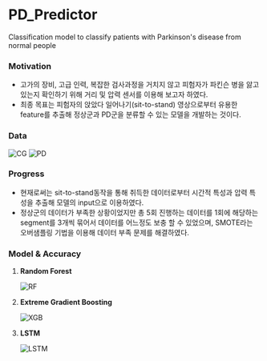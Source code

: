 # PD_Predictor
Classification model to classify patients with Parkinson's disease from normal people

<h3>Motivation</h3>
  <ul>
  <li>고가의 장비, 고급 인력, 복잡한 검사과정을 거치지 않고 피험자가 파킨슨 병을 앓고 있는지 확인하기 위해 거리 및 압력 센서를 이용해 보고자 하였다.</li>
  <li>최종 목표는 피험자의 앉았다 일어나기(sit-to-stand) 영상으로부터 유용한 feature를 추출해 정상군과 PD군을 분류할 수 있는 모델을 개발하는 것이다.</li>
  </ul>

<h3>Data</h3>


![CG](https://user-images.githubusercontent.com/76942846/205491144-1eb58ac6-3104-47a2-9b11-0cdea7be402c.png)
![PD](https://user-images.githubusercontent.com/76942846/205491152-2d37be7b-4fef-4050-a462-316ed043b98c.png)

<h3>Progress</h3>
  <ul>
  <li>현재로써는 sit-to-stand동작을 통해 취득한 데이터로부터 시간적 특성과 압력 특성을 추출해 모델의 input으로 이용하였다.</li>
  <li>정상군의 데이터가 부족한 상황이었지만 총 5회 진행하는 데이터를 1회에 해당하는 segment를 3개씩 묶어서 데이터를 어느정도 보충 할 수 있었으며, SMOTE라는 오버샘플링 기법을
  이용해 데이터 부족 문제를 해결하였다.</li>
  </ul>
  
<h3>Model & Accuracy</h3>
  <ol>
  <li>
  <b>Random Forest</b>
  
  ![RF](https://user-images.githubusercontent.com/76942846/205668015-4a85f6e3-6c71-4e58-8f6b-f87d9713f2e6.png)

    
  </li>
  <li>
  <b>Extreme Gradient Boosting</b>
    
  ![XGB](https://user-images.githubusercontent.com/76942846/205668043-871e98e1-2de8-41b3-b375-12f43d1abedc.png)

    
  </li>
  
  <li>

  <b>LSTM</b>
    
  ![LSTM](https://user-images.githubusercontent.com/76942846/205668082-bbe5b915-6391-436c-b933-cd9a26797d9b.png)

   
  </li>
  </ol>
  
